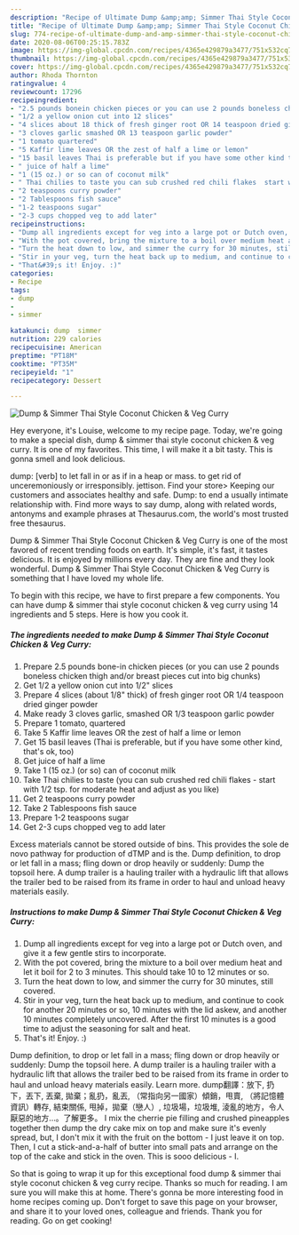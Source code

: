 ```yaml
---
description: "Recipe of Ultimate Dump &amp;amp; Simmer Thai Style Coconut Chicken &amp;amp; Veg Curry"
title: "Recipe of Ultimate Dump &amp;amp; Simmer Thai Style Coconut Chicken &amp;amp; Veg Curry"
slug: 774-recipe-of-ultimate-dump-and-amp-simmer-thai-style-coconut-chicken-and-amp-veg-curry
date: 2020-08-06T00:25:15.783Z
image: https://img-global.cpcdn.com/recipes/4365e429879a3477/751x532cq70/dump-simmer-thai-style-coconut-chicken-veg-curry-recipe-main-photo.jpg
thumbnail: https://img-global.cpcdn.com/recipes/4365e429879a3477/751x532cq70/dump-simmer-thai-style-coconut-chicken-veg-curry-recipe-main-photo.jpg
cover: https://img-global.cpcdn.com/recipes/4365e429879a3477/751x532cq70/dump-simmer-thai-style-coconut-chicken-veg-curry-recipe-main-photo.jpg
author: Rhoda Thornton
ratingvalue: 4
reviewcount: 17296
recipeingredient:
- "2.5 pounds bonein chicken pieces or you can use 2 pounds boneless chicken thigh andor breast pieces cut into big chunks"
- "1/2 a yellow onion cut into 12 slices"
- "4 slices about 18 thick of fresh ginger root OR 14 teaspoon dried ginger powder"
- "3 cloves garlic smashed OR 13 teaspoon garlic powder"
- "1 tomato quartered"
- "5 Kaffir lime leaves OR the zest of half a lime or lemon"
- "15 basil leaves Thai is preferable but if you have some other kind thats ok too"
- " juice of half a lime"
- "1 (15 oz.) or so can of coconut milk"
- " Thai chilies to taste you can sub crushed red chili flakes  start with 12 tsp for moderate heat and adjust as you like"
- "2 teaspoons curry powder"
- "2 Tablespoons fish sauce"
- "1-2 teaspoons sugar"
- "2-3 cups chopped veg to add later"
recipeinstructions:
- "Dump all ingredients except for veg into a large pot or Dutch oven, and give it a few gentle stirs to incorporate."
- "With the pot covered, bring the mixture to a boil over medium heat and let it boil for 2 to 3 minutes. This should take 10 to 12 minutes or so."
- "Turn the heat down to low, and simmer the curry for 30 minutes, still covered."
- "Stir in your veg, turn the heat back up to medium, and continue to cook for another 20 minutes or so, 10 minutes with the lid askew, and another 10 minutes completely uncovered. After the first 10 minutes is a good time to adjust the seasoning for salt and heat."
- "That&#39;s it! Enjoy. :)"
categories:
- Recipe
tags:
- dump
- 
- simmer

katakunci: dump  simmer 
nutrition: 229 calories
recipecuisine: American
preptime: "PT18M"
cooktime: "PT35M"
recipeyield: "1"
recipecategory: Dessert

---
```



![Dump &amp; Simmer Thai Style Coconut Chicken &amp; Veg Curry](https://img-global.cpcdn.com/recipes/4365e429879a3477/751x532cq70/dump-simmer-thai-style-coconut-chicken-veg-curry-recipe-main-photo.jpg)

Hey everyone, it's Louise, welcome to my recipe page. Today, we're going to make a special dish, dump &amp; simmer thai style coconut chicken &amp; veg curry. It is one of my favorites. This time, I will make it a bit tasty. This is gonna smell and look delicious.

dump: [verb] to let fall in or as if in a heap or mass. to get rid of unceremoniously or irresponsibly. jettison. Find your store&gt; Keeping our customers and associates healthy and safe. Dump: to end a usually intimate relationship with. Find more ways to say dump, along with related words, antonyms and example phrases at Thesaurus.com, the world&#39;s most trusted free thesaurus.

Dump &amp; Simmer Thai Style Coconut Chicken &amp; Veg Curry is one of the most favored of recent trending foods on earth. It's simple, it's fast, it tastes delicious. It is enjoyed by millions every day. They are fine and they look wonderful. Dump &amp; Simmer Thai Style Coconut Chicken &amp; Veg Curry is something that I have loved my whole life.


To begin with this recipe, we have to first prepare a few components. You can have dump &amp; simmer thai style coconut chicken &amp; veg curry using 14 ingredients and 5 steps. Here is how you cook it.

<!--inarticleads1-->

##### The ingredients needed to make Dump &amp; Simmer Thai Style Coconut Chicken &amp; Veg Curry:

1. Prepare 2.5 pounds bone-in chicken pieces (or you can use 2 pounds boneless chicken thigh and/or breast pieces cut into big chunks)
1. Get 1/2 a yellow onion cut into 1/2&#34; slices
1. Prepare 4 slices (about 1/8&#34; thick) of fresh ginger root OR 1/4 teaspoon dried ginger powder
1. Make ready 3 cloves garlic, smashed OR 1/3 teaspoon garlic powder
1. Prepare 1 tomato, quartered
1. Take 5 Kaffir lime leaves OR the zest of half a lime or lemon
1. Get 15 basil leaves (Thai is preferable, but if you have some other kind, that&#39;s ok, too)
1. Get  juice of half a lime
1. Take 1 (15 oz.) (or so) can of coconut milk
1. Take  Thai chilies to taste (you can sub crushed red chili flakes - start with 1/2 tsp. for moderate heat and adjust as you like)
1. Get 2 teaspoons curry powder
1. Take 2 Tablespoons fish sauce
1. Prepare 1-2 teaspoons sugar
1. Get 2-3 cups chopped veg to add later


Excess materials cannot be stored outside of bins. This provides the sole de novo pathway for production of dTMP and is the. Dump definition, to drop or let fall in a mass; fling down or drop heavily or suddenly: Dump the topsoil here. A dump trailer is a hauling trailer with a hydraulic lift that allows the trailer bed to be raised from its frame in order to haul and unload heavy materials easily. 

<!--inarticleads2-->

##### Instructions to make Dump &amp; Simmer Thai Style Coconut Chicken &amp; Veg Curry:

1. Dump all ingredients except for veg into a large pot or Dutch oven, and give it a few gentle stirs to incorporate.
1. With the pot covered, bring the mixture to a boil over medium heat and let it boil for 2 to 3 minutes. This should take 10 to 12 minutes or so.
1. Turn the heat down to low, and simmer the curry for 30 minutes, still covered.
1. Stir in your veg, turn the heat back up to medium, and continue to cook for another 20 minutes or so, 10 minutes with the lid askew, and another 10 minutes completely uncovered. After the first 10 minutes is a good time to adjust the seasoning for salt and heat.
1. That&#39;s it! Enjoy. :)


Dump definition, to drop or let fall in a mass; fling down or drop heavily or suddenly: Dump the topsoil here. A dump trailer is a hauling trailer with a hydraulic lift that allows the trailer bed to be raised from its frame in order to haul and unload heavy materials easily. Learn more. dump翻譯：放下, 扔下，丟下, 丟棄, 拋棄；亂扔，亂丟, （常指向另一國家）傾銷，甩賣, （將記憶體資訊）轉存, 結束關係, 甩掉，拋棄（戀人）, 垃圾場，垃圾堆, 淩亂的地方，令人厭惡的地方…。了解更多。 I mix the cherrie pie filling and crushed pineapples together then dump the dry cake mix on top and make sure it&#39;s evenly spread, but, I don&#39;t mix it with the fruit on the bottom - I just leave it on top. Then, I cut a stick-and-a-half of butter into small pats and arrange on the top of the cake and stick in the oven. This is sooo delicious - I. 

So that is going to wrap it up for this exceptional food dump &amp; simmer thai style coconut chicken &amp; veg curry recipe. Thanks so much for reading. I am sure you will make this at home. There's gonna be more interesting food in home recipes coming up. Don't forget to save this page on your browser, and share it to your loved ones, colleague and friends. Thank you for reading. Go on get cooking!
